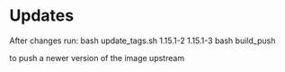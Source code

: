 Updates
=======
After changes run:
  bash update_tags.sh 1.15.1-2 1.15.1-3
  bash build_push

to push a newer version of the image upstream
